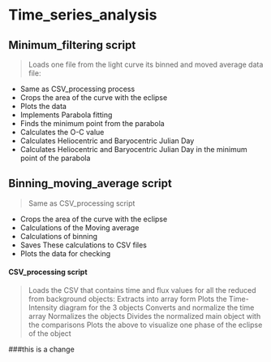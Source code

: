 # Time_series_analysis
## Minimum_filtering script
>	Loads one file from the light curve its binned and moved average data file:
* Same as CSV_processing process
* Crops the area of the curve with the eclipse
* Plots the data
* Implements Parabola fitting
* Finds the minimum point from the parabola
* Calculates the O-C value
* Calculates Heliocentric and Baryocentric Julian Day 
* Calculates Heliocentric and Baryocentric Julian Day in the minimum point of the parabola
## Binning_moving_average script
>	Same as CSV_processing script 
* Crops the area of the curve with the eclipse
* Calculations of the Moving average
* Calculations of binning
* Saves These calculations to CSV files
* Plots the data for checking

#### CSV_processing script 
>	Loads the CSV that contains time and flux values for all the reduced from background objects:
> Extracts into array form
> Plots the Time-Intensity diagram for the 3 objects
> Converts and normalize the time array
> Normalizes the objects
> Divides the normalized main object with the comparisons
> Plots the above to visualize one phase of the eclipse of the object

###this is a change

